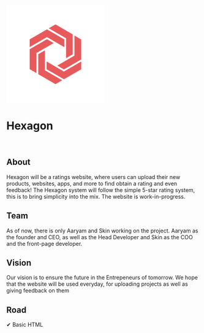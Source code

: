<img src="Hexagon.png" alt="logo" height=256px width=256px>
<h1>Hexagon</h1>
<br>
<h2>About</h2>

<p>Hexagon will be a ratings website, where users can upload their new products, websites, apps, and more to find obtain a rating and even feedback! The Hexagon system will follow the simple 5-star rating system, this is to bring simplicity into the mix. The website is work-in-progress.</p>

<h2>Team</h2>

<p>As of now, there is only Aaryam and Skin working on the project. Aaryam as the founder and CEO, as well as the Head Developer and Skin as the COO and the front-page developer.</p>
  
<h2>Vision</h2>

<p>Our vision is to ensure the future in the Entrepeneurs of tomorrow. We hope that the website will be used everyday, for uploading projects as well as giving feedback on them</p>

<h2>Road</h2>

<p>✔ Basic HTML</p>





